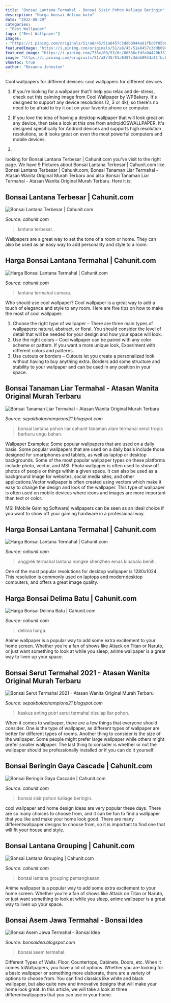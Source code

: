 ```yaml
---
title: "Bonsai Lantana Termahal - Bonsai Sisir Pohon Kaliage Beringin"
description: "Harga bonsai delima batu"
date: "2022-08-29"
categories:
- "Best Wallpaper"
tags: ["Best Wallpaper"]
images:
- "https://i.pinimg.com/originals/51/a8/45/51a8457c3ddb0944a81fbc0f05b88326.jpg"
featuredImage: "https://i.pinimg.com/originals/51/a8/45/51a8457c3ddb0944a81fbc0f05b88326.jpg"
featured_image: "https://i.pinimg.com/736x/80/53/6c/80536cfdfa04420b3310f4845ed953a1.jpg"
image: "https://i.pinimg.com/originals/51/a8/45/51a8457c3ddb0944a81fbc0f05b88326.jpg"
ShowToc: true
author: "Rosanna Johnston"
---
```



Cool wallpapers for different devices:
cool wallpapers for different devices 

1. If you're looking for a wallpaper that'll help you relax and de-stress, check out this calming image from Cool Wallpaper by WPBakery. It's designed to support any device resolutions (2, 3 or 4k), so there's no need to be afraid to try it out on your favorite phone or computer.

2. If you love the idea of having a desktop wallpaper that will look great on any device, then take a look at this one from androidOSWALLPAPER. It's designed specifically for Android devices and supports high resolution resolutions, so it looks great on even the most powerful computers and mobile devices.

3.

	

		
looking for Bonsai Lantana Terbesar | Cahunit.com you've visit to the right page. We have 9 Pictures about Bonsai Lantana Terbesar | Cahunit.com like Bonsai Lantana Terbesar | Cahunit.com, Bonsai Tanaman Liar Termahal - Atasan Wanita Original Murah Terbaru and also Bonsai Tanaman Liar Termahal - Atasan Wanita Original Murah Terbaru. Here it is:
		
    
## Bonsai Lantana Terbesar | Cahunit.com

<img loading=lazy src="https://i.pinimg.com/originals/51/a8/45/51a8457c3ddb0944a81fbc0f05b88326.jpg" onerror="this.onerror=null;this.src='https://tse2.mm.bing.net/th?id=OIP.0A1HhJ2XUkVoo0D2cD3oQwHaJ4&amp;pid=15.1';" alt="Bonsai Lantana Terbesar | Cahunit.com">

_Source: cahunit.com_

>lantana terbesar. 

	

Wallpapers are a great way to set the tone of a room or home. They can also be used as an easy way to add personality and style to a room.

    
## Harga Bonsai Lantana Termahal | Cahunit.com

<img loading=lazy src="https://i.ytimg.com/vi/g7jrjrKHlPo/maxresdefault.jpg" onerror="this.onerror=null;this.src='https://tse1.mm.bing.net/th?id=OIP.V-DSgX38PajbPyrR4U4IuAHaEK&amp;pid=15.1';" alt="Harga Bonsai Lantana Termahal | Cahunit.com">

_Source: cahunit.com_

>lantana termahal camara. 

	

Who should use cool wallpaper?
Cool wallpaper is a great way to add a touch of elegance and style to any room. Here are five tips on how to make the most of cool wallpaper: 
1) Choose the right type of wallpaper – There are three main types of wallpapers: natural, abstract, or floral. You should consider the level of detail that will be needed for your design and how your space will look. 
2) Use the right colors – Cool wallpaper can be paired with any color scheme or pattern. If you want a more unique look, Experiment with different colors and patterns. 
3) Use cutouts or borders – Cutouts let you create a personalized look without having to buy anything extra. Borders add some structure and stability to your wallpaper and can be used in any position in your space.

    
## Bonsai Tanaman Liar Termahal - Atasan Wanita Original Murah Terbaru

<img loading=lazy src="https://1.bp.blogspot.com/-ki2J8g4LKbE/XbLXHiR7N1I/AAAAAAAAHoo/6JmfPgbPrqE2i7tSTEq8D9lyhRA5ql5YQCNcBGAsYHQ/s1600/Bonsai%2BLantana%2B1.png" onerror="this.onerror=null;this.src='https://tse4.mm.bing.net/th?id=OIP.x8qvb5RLHu8LuPCIdh-GDgHaHa&amp;pid=15.1';" alt="Bonsai Tanaman Liar Termahal - Atasan Wanita Original Murah Terbaru">

_Source: sepakbolachampions21.blogspot.com_

>bonsai lantana pohon liar cahunit tanaman alam termahal serut tropis berburu ungu bahan. 

	

Wallpaper Examples: Some popular wallpapers that are used on a daily basis.
Some popular wallpapers that are used on a daily basis include those designed for smartphones and tablets, as well as laptop or desktop backgrounds. Some of the most popular wallpaper types on these platforms include photo, vector, and MSI. 
Photo wallpaper is often used to show off photos of people or things within a given space. It can also be used as a background image for websites, social media sites, and other applications.Vector wallpaper is often created using vectors which make it easy to change the design and look of the wallpaper. This type of wallpaper is often used on mobile devices where icons and images are more important than text or color. 

MSI (Mobile Gaming Software) wallpapers can be seen as an ideal choice if you want to show off your gaming hardware in a professional way.

    
## Harga Bonsai Lantana Termahal | Cahunit.com

<img loading=lazy src="https://i.pinimg.com/736x/68/95/18/689518a0f54f7e151685f98a1ebdc35e.jpg" onerror="this.onerror=null;this.src='https://tse4.mm.bing.net/th?id=OIP.iztRg-dYdDD_bN-fqg0xPwHaDu&amp;pid=15.1';" alt="Harga Bonsai Lantana Termahal | Cahunit.com">

_Source: cahunit.com_

>anggrek termahal lantana nongke shenzhen emas kinabalu benih. 

	

One of the most popular resolutions for desktop wallpaper is 1280x1024. This resolution is commonly used on laptops and moderndesktop computers, and offers a great image quality.

    
## Harga Bonsai Delima Batu | Cahunit.com

<img loading=lazy src="https://ecs7.tokopedia.net/img/cache/700/VqbcmM/2020/7/26/212d97e2-11a3-4ff3-9727-84b573c3ebdf.jpg" onerror="this.onerror=null;this.src='https://tse1.mm.bing.net/th?id=OIP.dkPBsBu6ywE4Boq-SvZEpQHaHZ&amp;pid=15.1';" alt="Harga Bonsai Delima Batu | Cahunit.com">

_Source: cahunit.com_

>delima harga. 

	

Anime wallpaper is a popular way to add some extra excitement to your home screen. Whether you’re a fan of shows like Attack on Titan or Naruto, or just want something to look at while you sleep, anime wallpaper is a great way to liven up your space.

    
## Bonsai Serut Termahal 2021 - Atasan Wanita Original Murah Terbaru

<img loading=lazy src="https://s.kaskus.id/images/2020/02/06/7271784_20200206121509.jpg" onerror="this.onerror=null;this.src='https://tse3.mm.bing.net/th?id=OIP.BQioCfTr4HqdMpkkQiSZygHaHP&amp;pid=15.1';" alt="Bonsai Serut Termahal 2021 - Atasan Wanita Original Murah Terbaru">

_Source: sepakbolachampions21.blogspot.com_

>kaskus anting putri serut termahal disulap liar pohon. 

	

When it comes to wallpaper, there are a few things that everyone should consider. One is the type of wallpaper, as different types of wallpaper are better for different types of rooms. Another thing to consider is the size of the wallpaper. Some people might prefer large wallpaper while others might prefer smaller wallpaper. The last thing to consider is whether or not the wallpaper should be professionally installed or if you can do it yourself.

    
## Bonsai Beringin Gaya Cascade | Cahunit.com

<img loading=lazy src="https://cf.shopee.co.id/file/3cb2170cd5a085da87d008f24e813f08" onerror="this.onerror=null;this.src='https://tse2.mm.bing.net/th?id=OIP.PLIXDNWghdqH0AjyToE_CAHaHa&amp;pid=15.1';" alt="Bonsai Beringin Gaya Cascade | Cahunit.com">

_Source: cahunit.com_

>bonsai sisir pohon kaliage beringin. 

	

cool wallpaper and home design ideas are very popular these days. There are so many choices to choose from, and it can be fun to find a wallpaper that you like and make your home look good. There are many differentwallpaper designs to choose from, so it is important to find one that will fit your house and style.

    
## Bonsai Lantana Grouping | Cahunit.com

<img loading=lazy src="https://i.ytimg.com/vi/XA86R2uxUBM/hqdefault.jpg" onerror="this.onerror=null;this.src='https://tse4.mm.bing.net/th?id=OIP.73xzbHBXxUuglNXtJ4EuEQHaFj&amp;pid=15.1';" alt="Bonsai Lantana Grouping | Cahunit.com">

_Source: cahunit.com_

>bonsai lantana grouping pemangkasan. 

	

Anime wallpaper is a popular way to add some extra excitement to your home screen. Whether you’re a fan of shows like Attack on Titan or Naruto, or just want something to look at while you sleep, anime wallpaper is a great way to liven up your space.

    
## Bonsai Asem Jawa Termahal - Bonsai Idea

<img loading=lazy src="https://i.pinimg.com/736x/80/53/6c/80536cfdfa04420b3310f4845ed953a1.jpg" onerror="this.onerror=null;this.src='https://tse4.mm.bing.net/th?id=OIP.3dtakrXCCE98USYUB8Cp3QHaHZ&amp;pid=15.1';" alt="Bonsai Asem Jawa Termahal - Bonsai Idea">

_Source: bonsaidea.blogspot.com_

>bonsai asem termahal. 

	

Different Types of Walls: Floor, Countertops, Cabinets, Doors, etc.
When it comes toWallpapers, you have a lot of options. Whether you are looking for a basic wallpaper or something more elaborate, there are a variety of options to choose from. You can find classics like white and black wallpaper, but also quite new and innovative designs that will make your home look great. In this article, we will take a look at three differentwallpapers that you can use in your home.

